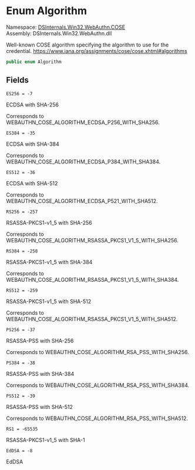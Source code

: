 # <a id="DSInternals_Win32_WebAuthn_COSE_Algorithm"></a> Enum Algorithm

Namespace: [DSInternals.Win32.WebAuthn.COSE](DSInternals.Win32.WebAuthn.COSE.md)  
Assembly: DSInternals.Win32.WebAuthn.dll  

Well-known COSE algorithm specifying the algorithm to use for the credential. https://www.iana.org/assignments/cose/cose.xhtml#algorithms

```csharp
public enum Algorithm
```

## Fields

`ES256 = -7` 

ECDSA with SHA-256

Corresponds to WEBAUTHN_COSE_ALGORITHM_ECDSA_P256_WITH_SHA256.

`ES384 = -35` 

ECDSA with SHA-384

Corresponds to WEBAUTHN_COSE_ALGORITHM_ECDSA_P384_WITH_SHA384.

`ES512 = -36` 

ECDSA with SHA-512

Corresponds to WEBAUTHN_COSE_ALGORITHM_ECDSA_P521_WITH_SHA512.

`RS256 = -257` 

RSASSA-PKCS1-v1_5 with SHA-256

Corresponds to WEBAUTHN_COSE_ALGORITHM_RSASSA_PKCS1_V1_5_WITH_SHA256.

`RS384 = -258` 

RSASSA-PKCS1-v1_5 with SHA-384

Corresponds to WEBAUTHN_COSE_ALGORITHM_RSASSA_PKCS1_V1_5_WITH_SHA384.

`RS512 = -259` 

RSASSA-PKCS1-v1_5 with SHA-512

Corresponds to WEBAUTHN_COSE_ALGORITHM_RSASSA_PKCS1_V1_5_WITH_SHA512.

`PS256 = -37` 

RSASSA-PSS with SHA-256

Corresponds to WEBAUTHN_COSE_ALGORITHM_RSA_PSS_WITH_SHA256.

`PS384 = -38` 

RSASSA-PSS with SHA-384

Corresponds to WEBAUTHN_COSE_ALGORITHM_RSA_PSS_WITH_SHA384.

`PS512 = -39` 

RSASSA-PSS with SHA-512

Corresponds to WEBAUTHN_COSE_ALGORITHM_RSA_PSS_WITH_SHA512.

`RS1 = -65535` 

RSASSA-PKCS1-v1_5 with SHA-1



`EdDSA = -8` 

EdDSA



